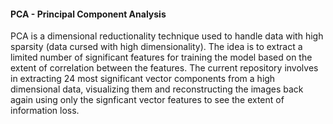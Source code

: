 #### PCA -  Principal Component Analysis

PCA is a dimensional reductionality technique used to handle data with high sparsity (data cursed with high dimensionality).
The idea is to extract a limited number of significant features for training the model based on the extent of correlation between the features.
The current repository involves in extracting 24 most significant vector components from a high dimensional data, visualizing them and reconstructing the images back again using only the signficant vector features to see the extent of information loss.
